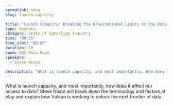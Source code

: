 ```yaml
---
permalink: none
slug: launch-capacity

title: "Launch Capacity: Breaking the Gravitational Limits on the Data Revolution"
type: Keynote
category: State of Satellite Industry
time: "09:35"
time_slot: "09:05"
duration: 10
room: DAC Main Room
speakers:
  - Steve Nixon

description: "What is launch capacity, and most importantly, how does it affect our access to data? Steve Nixon will break down the terminology and factors at play and explain how Vulcan is working to unlock the next frontier of data."
---
```

What is launch capacity, and most importantly, how does it affect our access to data? Steve Nixon will break down the terminology and factors at play and explain how Vulcan is working to unlock the next frontier of data.